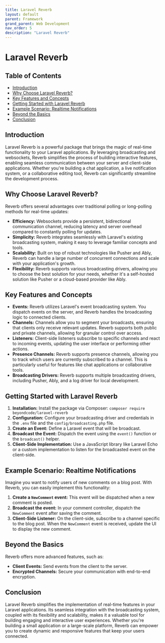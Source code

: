 ```yaml
---
title: Laravel Reverb
layout: default
parent: Framework
grand_parent: Web Development
nav_order: 5
description: "Laravel Reverb"
---
```


# Laravel Reverb

## Table of Contents

* [Introduction](#introduction)
* [Why Choose Laravel Reverb?](#why-choose-laravel-reverb)
* [Key Features and Concepts](#key-features-and-concepts)
* [Getting Started with Laravel Reverb](#getting-started-with-laravel-reverb)
* [Example Scenario: Realtime Notifications](#example-scenario-realtime-notifications)
* [Beyond the Basics](#beyond-the-basics)
* [Conclusion](#conclusion)

## Introduction

Laravel Reverb is a powerful package that brings the magic of real-time functionality to your Laravel applications. By
leveraging broadcasting and websockets, Reverb simplifies the process of building interactive features, enabling
seamless communication between your server and client-side applications. Whether you're building a chat application, a
live notification system, or a collaborative editing tool, Reverb can significantly streamline the development process.

## Why Choose Laravel Reverb?

Reverb offers several advantages over traditional polling or long-polling methods for real-time updates:

* **Efficiency:** Websockets provide a persistent, bidirectional communication channel, reducing latency and server
  overhead compared to constantly polling for updates.
* **Simplicity:** Reverb integrates seamlessly with Laravel's existing broadcasting system, making it easy to leverage
  familiar concepts and tools.
* **Scalability:** Built on top of robust technologies like Pusher and Ably, Reverb can handle a large number of
  concurrent connections and scale with your application's growth.
* **Flexibility:**  Reverb supports various broadcasting drivers, allowing you to choose the best solution for your
  needs, whether it's a self-hosted solution like Pusher or a cloud-based provider like Ably.

## Key Features and Concepts

* **Events:**  Reverb utilizes Laravel's event broadcasting system. You dispatch events on the server, and Reverb
  handles the broadcasting logic to connected clients.
* **Channels:** Channels allow you to segment your broadcasts, ensuring that clients only receive relevant updates.
  Reverb supports both public and private channels, allowing for granular control over access.
* **Listeners:** Client-side listeners subscribe to specific channels and react to incoming events, updating the user
  interface or performing other actions.
* **Presence Channels:**  Reverb supports presence channels, allowing you to track which users are currently subscribed
  to a channel. This is particularly useful for features like chat applications or collaborative tools.
* **Broadcasting Drivers:** Reverb supports multiple broadcasting drivers, including Pusher, Ably, and a log driver for
  local development.

## Getting Started with Laravel Reverb

1. **Installation:** Install the package via Composer: `composer require beyondcode/laravel-reverb`
2. **Configuration:** Configure your broadcasting driver and credentials in the `.env` file and
   the `config/broadcasting.php` file.
3. **Create an Event:** Define a Laravel event that will be broadcast.
4. **Broadcast the Event:** Dispatch the event using the `event()` function or the `broadcast()` helper.
5. **Client-Side Implementation:** Use a JavaScript library like Laravel Echo or a custom implementation to listen for
   the broadcasted event on the client-side.

## Example Scenario: Realtime Notifications

Imagine you want to notify users of new comments on a blog post. With Reverb, you can easily implement this
functionality:

1. **Create a `NewComment` event:** This event will be dispatched when a new comment is posted.
2. **Broadcast the event:** In your comment controller, dispatch the `NewComment` event after saving the comment.
3. **Client-Side Listener:** On the client-side, subscribe to a channel specific to the blog post. When the `NewComment`
   event is received, update the UI to display the new comment.

## Beyond the Basics

Reverb offers more advanced features, such as:

* **Client Events:** Send events from the client to the server.
* **Encrypted Channels:** Secure your communication with end-to-end encryption.

## Conclusion

Laravel Reverb simplifies the implementation of real-time features in your Laravel applications. Its seamless
integration with the broadcasting system, coupled with its flexibility and scalability, makes it a valuable tool for
building engaging and interactive user experiences. Whether you're building a small application or a large-scale
platform, Reverb can empower you to create dynamic and responsive features that keep your users connected.
